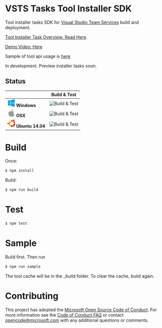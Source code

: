 # VSTS Tasks Tool Installer SDK

Tool installer tasks SDK for [Visual Studio Team Services](https://www.visualstudio.com/en-us/products/visual-studio-team-services-vs.aspx) build and deployment.

[Tool Installer Task Overview: Read Here](docs/overview.md).

[Demo Video: Here](https://youtu.be/Ie8EuvqJ0Hg)

Sample of tool api usage is [here](sample.ts)

In development.  Preview installer tasks soon.

## Status
|   | Build & Test |
|---|:-----:|
|![Win](docs/res/win_med.png) **Windows**|![Build & Test](https://mseng.visualstudio.com/_apis/public/build/definitions/b924d696-3eae-4116-8443-9a18392d8544/5199/badge?branch=master)| 
|![Apple](docs/res/apple_med.png) **OSX**|![Build & Test](https://mseng.visualstudio.com/_apis/public/build/definitions/b924d696-3eae-4116-8443-9a18392d8544/5200/badge?branch=master)|
|![Ubuntu14](docs/res/ubuntu_med.png) **Ubuntu 14.04**|![Build & Test](https://mseng.visualstudio.com/_apis/public/build/definitions/b924d696-3eae-4116-8443-9a18392d8544/5201/badge?branch=master)|

# Build

Once:  
```bash
$ npm install
```

Build:  
```bash
$ npm run build
```

# Test

```bash
$ npm test
```

# Sample

Build first.  Then run  

```bash
$ npm run sample
```

The tool cache will be in the _build folder.  To clear the cache, build again.

# Contributing

This project has adopted the [Microsoft Open Source Code of Conduct](https://opensource.microsoft.com/codeofconduct/). For more information see the [Code of Conduct FAQ](https://opensource.microsoft.com/codeofconduct/faq/) or contact [opencode@microsoft.com](mailto:opencode@microsoft.com) with any additional questions or comments.
